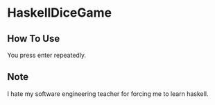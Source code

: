 # HaskellDiceGame

## How To Use
You press enter repeatedly.

## Note
I hate my software engineering teacher for forcing me to learn haskell.